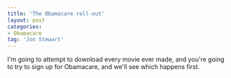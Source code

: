 ```yaml
---
title: 'The Obamacare roll-out'
layout: post
categories:
- Obamacare
tag: 'Jon Stewart'
---
```


I'm going to attempt to download every movie ever made, and you're going to try to sign up for Obamacare, and we'll see which happens first.